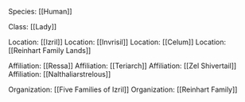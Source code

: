 Species: [[Human]]

Class: [[Lady]]

Location: [[Izril]]
Location: [[Invrisil]]
Location: [[Celum]]
Location: [[Reinhart Family Lands]]

Affiliation: [[Ressa]]
Affiliation: [[Teriarch]]
Affiliation: [[Zel Shivertail]]
Affiliation: [[Nalthaliarstrelous]]

Organization: [[Five Families of Izril]]
Organization: [[Reinhart Family]]


